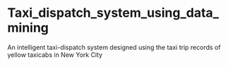 # Taxi_dispatch_system_using_data_mining
An intelligent taxi-dispatch system designed using the taxi trip records of yellow taxicabs in New York City
